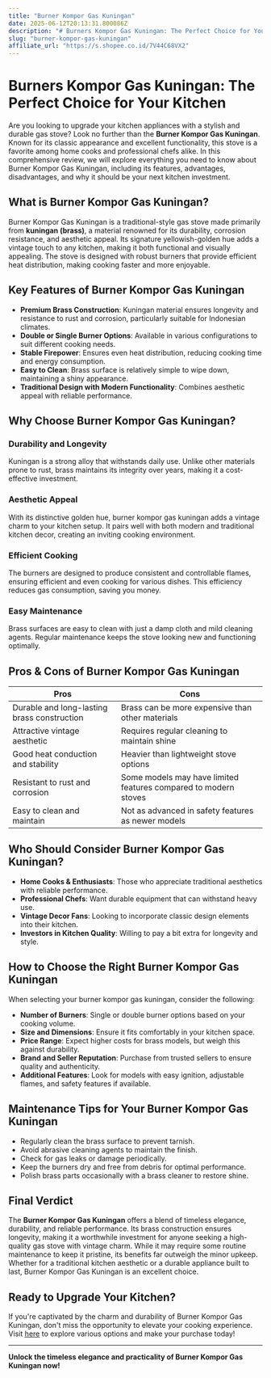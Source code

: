 ```yaml
---
title: "Burner Kompor Gas Kuningan"
date: 2025-06-12T20:13:31.800086Z
description: "# Burners Kompor Gas Kuningan: The Perfect Choice for Your Kitchen..."
slug: "burner-kompor-gas-kuningan"
affiliate_url: "https://s.shopee.co.id/7V44C68VX2"
---
```

# Burners Kompor Gas Kuningan: The Perfect Choice for Your Kitchen

Are you looking to upgrade your kitchen appliances with a stylish and durable gas stove? Look no further than the **Burner Kompor Gas Kuningan**. Known for its classic appearance and excellent functionality, this stove is a favorite among home cooks and professional chefs alike. In this comprehensive review, we will explore everything you need to know about Burner Kompor Gas Kuningan, including its features, advantages, disadvantages, and why it should be your next kitchen investment.

## What is Burner Kompor Gas Kuningan?

Burner Kompor Gas Kuningan is a traditional-style gas stove made primarily from **kuningan (brass)**, a material renowned for its durability, corrosion resistance, and aesthetic appeal. Its signature yellowish-golden hue adds a vintage touch to any kitchen, making it both functional and visually appealing. The stove is designed with robust burners that provide efficient heat distribution, making cooking faster and more enjoyable.

## Key Features of Burner Kompor Gas Kuningan

- **Premium Brass Construction**: Kuningan material ensures longevity and resistance to rust and corrosion, particularly suitable for Indonesian climates.
- **Double or Single Burner Options**: Available in various configurations to suit different cooking needs.
- **Stable Firepower**: Ensures even heat distribution, reducing cooking time and energy consumption.
- **Easy to Clean**: Brass surface is relatively simple to wipe down, maintaining a shiny appearance.
- **Traditional Design with Modern Functionality**: Combines aesthetic appeal with reliable performance.

## Why Choose Burner Kompor Gas Kuningan?

### Durability and Longevity

Kuningan is a strong alloy that withstands daily use. Unlike other materials prone to rust, brass maintains its integrity over years, making it a cost-effective investment.

### Aesthetic Appeal

With its distinctive golden hue, burner kompor gas kuningan adds a vintage charm to your kitchen setup. It pairs well with both modern and traditional kitchen decor, creating an inviting cooking environment.

### Efficient Cooking

The burners are designed to produce consistent and controllable flames, ensuring efficient and even cooking for various dishes. This efficiency reduces gas consumption, saving you money.

### Easy Maintenance

Brass surfaces are easy to clean with just a damp cloth and mild cleaning agents. Regular maintenance keeps the stove looking new and functioning optimally.

## Pros & Cons of Burner Kompor Gas Kuningan

| Pros | Cons |
| --- | --- |
| Durable and long-lasting brass construction | Brass can be more expensive than other materials |
| Attractive vintage aesthetic | Requires regular cleaning to maintain shine |
| Good heat conduction and stability | Heavier than lightweight stove options |
| Resistant to rust and corrosion | Some models may have limited features compared to modern stoves |
| Easy to clean and maintain | Not as advanced in safety features as newer models |

## Who Should Consider Burner Kompor Gas Kuningan?

- **Home Cooks & Enthusiasts**: Those who appreciate traditional aesthetics with reliable performance.
- **Professional Chefs**: Want durable equipment that can withstand heavy use.
- **Vintage Decor Fans**: Looking to incorporate classic design elements into their kitchen.
- **Investors in Kitchen Quality**: Willing to pay a bit extra for longevity and style.

## How to Choose the Right Burner Kompor Gas Kuningan

When selecting your burner kompor gas kuningan, consider the following:

- **Number of Burners**: Single or double burner options based on your cooking volume.
- **Size and Dimensions**: Ensure it fits comfortably in your kitchen space.
- **Price Range**: Expect higher costs for brass models, but weigh this against durability.
- **Brand and Seller Reputation**: Purchase from trusted sellers to ensure quality and authenticity.
- **Additional Features**: Look for models with easy ignition, adjustable flames, and safety features if available.

## Maintenance Tips for Your Burner Kompor Gas Kuningan

- Regularly clean the brass surface to prevent tarnish.
- Avoid abrasive cleaning agents to maintain the finish.
- Check for gas leaks or damage periodically.
- Keep the burners dry and free from debris for optimal performance.
- Polish brass parts occasionally with a brass cleaner to restore shine.

## Final Verdict

The **Burner Kompor Gas Kuningan** offers a blend of timeless elegance, durability, and reliable performance. Its brass construction ensures longevity, making it a worthwhile investment for anyone seeking a high-quality gas stove with vintage charm. While it may require some routine maintenance to keep it pristine, its benefits far outweigh the minor upkeep. Whether for a traditional kitchen aesthetic or a durable appliance built to last, Burner Kompor Gas Kuningan is an excellent choice.

## Ready to Upgrade Your Kitchen?

If you're captivated by the charm and durability of Burner Kompor Gas Kuningan, don't miss the opportunity to elevate your cooking experience. Visit [here](https://s.shopee.co.id/7V44C68VX2) to explore various options and make your purchase today!

---

**Unlock the timeless elegance and practicality of Burner Kompor Gas Kuningan now!**
